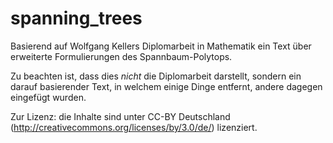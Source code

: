 spanning_trees
==============

Basierend auf Wolfgang Kellers Diplomarbeit in Mathematik ein Text über erweiterte Formulierungen des Spannbaum-Polytops.

Zu beachten ist, dass dies *nicht* die Diplomarbeit darstellt, sondern ein darauf basierender Text, in welchem einige Dinge entfernt, andere dagegen eingefügt wurden.

Zur Lizenz: die Inhalte sind unter CC-BY Deutschland (http://creativecommons.org/licenses/by/3.0/de/) lizenziert.

